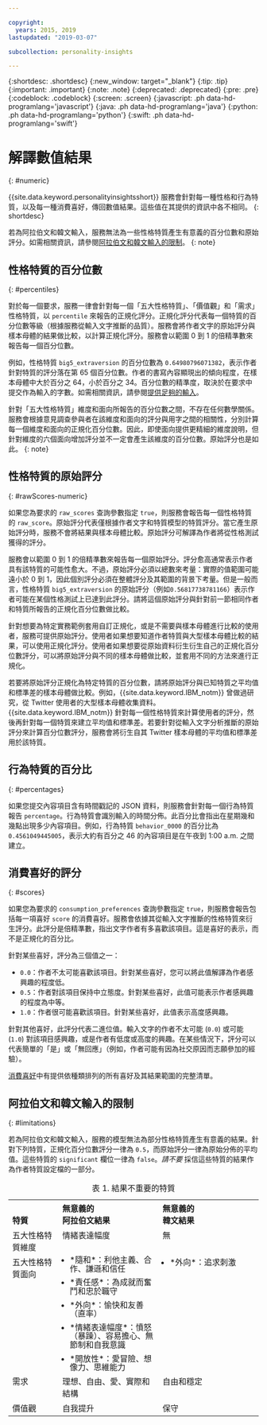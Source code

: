 ```yaml
---

copyright:
  years: 2015, 2019
lastupdated: "2019-03-07"

subcollection: personality-insights

---
```


{:shortdesc: .shortdesc}
{:new_window: target="_blank"}
{:tip: .tip}
{:important: .important}
{:note: .note}
{:deprecated: .deprecated}
{:pre: .pre}
{:codeblock: .codeblock}
{:screen: .screen}
{:javascript: .ph data-hd-programlang='javascript'}
{:java: .ph data-hd-programlang='java'}
{:python: .ph data-hd-programlang='python'}
{:swift: .ph data-hd-programlang='swift'}

# 解譯數值結果
{: #numeric}

{{site.data.keyword.personalityinsightsshort}} 服務會針對每一種性格和行為特質，以及每一種消費喜好，傳回數值結果。這些值在其提供的資訊中各不相同。
{: shortdesc}

若為阿拉伯文和韓文輸入，服務無法為一些性格特質產生有意義的百分位數和原始評分。如需相關資訊，請參閱[阿拉伯文和韓文輸入的限制](#limitations)。
{: note}

## 性格特質的百分位數
{: #percentiles}

對於每一個要求，服務一律會針對每一個「五大性格特質」、「價值觀」和「需求」性格特質，以 `percentile` 來報告的正規化評分。正規化評分代表每一個特質的百分位數等級（根據服務從輸入文字推斷的品質）。服務會將作者文字的原始評分與樣本母體的結果做比較，以計算正規化評分。服務會以範圍 0 到 1 的倍精準數來報告每一個百分位數。

例如，性格特質 `big5_extraversion` 的百分位數為 `0.64980796071382`，表示作者針對特質的評分落在第 65 個百分位數。作者的書寫內容顯現出的傾向程度，在樣本母體中大於百分之 64，小於百分之 34。百分位數的精準度，取決於在要求中提交作為輸入的字數。如需相關資訊，請參閱[提供足夠的輸入](/docs/services/personality-insights?topic=personality-insights-input#sufficient)。


針對「五大性格特質」維度和面向所報告的百分位數之間，不存在任何數學關係。服務會根據意見調查參與者在該維度和面向的評分與用字之間的相關性，分別計算每一個維度和面向的正規化百分位數。因此，即使面向提供更精細的維度說明，但針對維度的六個面向增加評分並不一定會產生該維度的百分位數。原始評分也是如此。
{: note}

## 性格特質的原始評分
{: #rawScores-numeric}

如果您為要求的 `raw_scores` 查詢參數指定 `true`，則服務會報告每一個性格特質的 `raw_score`。原始評分代表僅根據作者文字和特質模型的特質評分。當它產生原始評分時，服務不會將結果與樣本母體比較。原始評分可解譯為作者將從性格測試獲得的評分。

服務會以範圍 0 到 1 的倍精準數來報告每一個原始評分。評分愈高通常表示作者具有該特質的可能性愈大。不過，原始評分必須以總數來考量：實際的值範圍可能遠小於 0 到 1，因此個別評分必須在整體評分及其範圍的背景下考量。但是一般而言，性格特質 `big5_extraversion` 的原始評分（例如`0.56817738781166`）表示作者可能在某個性格測試上已達到此評分。請將這個原始評分與針對前一節相同作者和特質所報告的正規化百分位數做比較。

針對想要為特定實務範例套用自訂正規化，或是不需要與樣本母體進行比較的使用者，服務可提供原始評分。使用者如果想要知道作者特質與大型樣本母體比較的結果，可以使用正規化評分。使用者如果想要從原始資料衍生衍生自己的正規化百分位數評分，可以將原始評分與不同的樣本母體做比較，並套用不同的方法來進行正規化。

若要將原始評分正規化為特定特質的百分位數，請將原始評分與已知特質之平均值和標準差的樣本母體做比較。例如，{{site.data.keyword.IBM_notm}} 曾做過研究，從 Twitter 使用者的大型樣本母體收集資料。{{site.data.keyword.IBM_notm}} 針對每一個性格特質來計算使用者的評分，然後再針對每一個特質來建立平均值和標準差。若要針對從輸入文字分析推斷的原始評分來計算百分位數評分，服務會將衍生自其 Twitter 樣本母體的平均值和標準差用於該特質。

## 行為特質的百分比
{: #percentages}

如果您提交內容項目含有時間戳記的 JSON 資料，則服務會針對每一個行為特質報告 `percentage`。行為特質會識別輸入的時間分佈。此百分比會指出在星期幾和幾點出現多少內容項目。例如，行為特質 `behavior_0000` 的百分比為 `0.4561049445005`，表示大約有百分之 46 的內容項目是在午夜到 1:00 a.m. 之間建立。

## 消費喜好的評分
{: #scores}

如果您為要求的 `consumption_preferences` 查詢參數指定 `true`，則服務會報告包括每一項喜好 `score` 的消費喜好。服務會依據其從輸入文字推斷的性格特質來衍生評分。此評分是倍精準數，指出文字作者有多喜歡該項目。這是喜好的表示，而不是正規化的百分比。

針對某些喜好，評分為三個值之一：

-   `0.0`：作者不太可能喜歡該項目。針對某些喜好，您可以將此值解譯為作者感興趣的程度低。
-   `0.5`：作者對該項目保持中立態度。針對某些喜好，此值可能表示作者感興趣的程度為中等。
-   `1.0`：作者很可能喜歡該項目。針對某些喜好，此值表示高度感興趣。

針對其他喜好，此評分代表二進位值。輸入文字的作者不太可能 (`0.0`) 或可能 (`1.0`) 對該項目感興趣，或是作者有低度或高度的興趣。在某些情況下，評分可以代表簡單的「是」或「無回應」（例如，作者可能有因為社交原因而志願參加的經驗）。

[消費喜好](/docs/services/personality-insights?topic=personality-insights-preferences)中有提供依種類排列的所有喜好及其結果範圍的完整清單。

## 阿拉伯文和韓文輸入的限制
{: #limitations}

若為阿拉伯文和韓文輸入，服務的模型無法為部分性格特質產生有意義的結果。針對下列特質，正規化百分位數評分一律為 `0.5`，而原始評分一律為原始分佈的平均值。這些特質的 `significant` 欄位一律為 `false`。*請不要* 採信這些特質的結果作為作者特質設定檔的一部分。

<table>
  <caption>表 1. 結果不重要的特質</caption>
  <tr>
    <th style="text-align:left; vertical-align:bottom">
      特質
    </th>
    <th style="text-align:left; vertical-align:bottom; width:40%">
      無意義的<br/>阿拉伯文結果
    </th>
    <th style="text-align:left; vertical-align:bottom; width:40%">
      無意義的<br/>韓文結果
    </th>
  </tr>
  <tr>
    <td style="text-align:left; vertical-align:top">
      五大性格特質維度
    </td>
    <td style="text-align:left; vertical-align:top">
      情緒表達幅度
    </td>
    <td style="text-align:left; vertical-align:top">
      無
    </td>
  </tr>
  <tr>
    <td style="text-align:left; vertical-align:top">
      五大性格特質面向
    </td>
    <td style="text-align:left; vertical-align:top">
      <ul style="margin:0px 0px 0px 15px; padding:0px">
        <li style="margin:0px; line-height:110%; padding:0px">
          *隨和*：利他主義、合作、謙遜和信任
        </li>
        <li style="margin:10px 0px 0px 0px; line-height:110%; padding:0px">
          *責任感*：為成就而奮鬥和忠於職守
        </li>
        <li style="margin:10px 0px 0px 0px; line-height:110%; padding:0px">
          *外向*：愉快和友善（直率）
        </li>
        <li style="margin:10px 0px 0px 0px; line-height:110%; padding:0px">
          *情緒表達幅度*：憤怒（暴躁）、容易擔心、無節制和自我意識
        </li>
        <li style="margin:10px 0px 0px 0px; line-height:110%; padding:0px">
          *開放性*：愛冒險、想像力、思維能力
        </li>
      </ul>
    </td>
    <td style="text-align:left; vertical-align:top">
      <ul style="margin:0px 0px 0px 15px; padding:0px">
        <li style="margin:0px; padding:0px">
          *外向*：追求刺激
        </li>
      </ul>
    </td>
  </tr>
  <tr>
    <td style="text-align:left; vertical-align:top">
      需求
    </td>
    <td style="text-align:left; vertical-align:top">
      理想、自由、愛、實際和結構
    </td>
    <td style="text-align:left; vertical-align:top">
      自由和穩定
    </td>
  </tr>
  </tr>
    <td style="text-align:left; vertical-align:top">
      價值觀
    </td>
    <td style="text-align:left; vertical-align:top">
      自我提升
    </td>
    <td style="text-align:left; vertical-align:top">
      保守
    </td>
  </tr>
</table>
